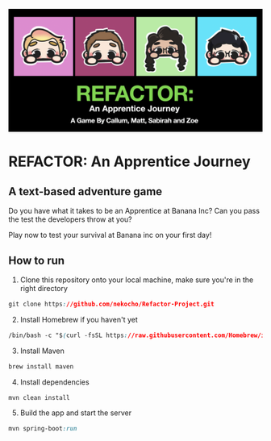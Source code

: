 ![title image of all the cohort](https://github.com/nekocho/Refactor-Project/blob/readme/readme-images/title.png?raw=true)

# REFACTOR: An Apprentice Journey
## A text-based adventure game

Do you have what it takes to be an Apprentice at Banana Inc? Can you pass the test the developers throw at you?

Play now to test your survival at Banana inc on your first day!

## How to run

1. Clone this repository onto your local machine, make sure you're in the right directory

```css
git clone https://github.com/nekocho/Refactor-Project.git
```

2. Install Homebrew if you haven't yet

```css
/bin/bash -c "$(curl -fsSL https://raw.githubusercontent.com/Homebrew/install/HEAD/install.sh)"
```

3. Install Maven

```css
brew install maven
```
4. Install dependencies

```css
mvn clean install
```
5. Build the app and start the server

```css
mvn spring-boot:run
```

